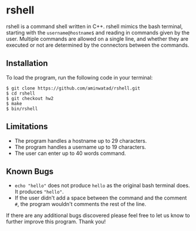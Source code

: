# rshell
rshell is a command shell written in C++. rshell mimics the bash terminal, starting with the `username@hostname$` and reading in commands given by the user. Multiple commands are allowed on a single line, and whether they are executed or not are determined by the connectors between the commands. 

## Installation
To load the program, run the following code in your terminal:

```
$ git clone https://github.com/aminwatad/rshell.git
$ cd rshell
$ git checkout hw2
$ make
$ bin/rshell
```
## Limitations
* The program handles a hostname up to 29 characters.
* The program handles a username up to 19 characters.
* The user can enter up to 40 words command.

## Known Bugs

* `echo "hello"` does not produce `hello` as the original bash terminal does. It produces `"hello"`.
* If the user didn't add a space between the command and the comment `#`, the program wouldn't comments the rest of the line.

If there are any additional bugs discovered please feel free to let us know to further improve this program. Thank you!
